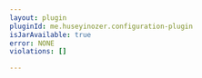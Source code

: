 ```yaml
---
layout: plugin
pluginId: me.huseyinozer.configuration-plugin
isJarAvailable: true
error: NONE
violations: []

---
```

